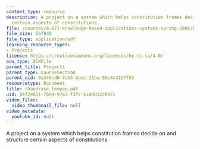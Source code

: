 ```yaml
---
content_type: resource
description: A project on a system which helps constitution frames decide on and structure
  certain aspects of constitutions.
file: /courses/6-871-knowledge-based-applications-systems-spring-2005/8ef2e8517be997a3f3f761ad832cb47c_chandrase_tempap.pdf
file_size: 567848
file_type: application/pdf
learning_resource_types:
- Projects
license: https://creativecommons.org/licenses/by-nc-sa/4.0/
ocw_type: OCWFile
parent_title: Projects
parent_type: CourseSection
parent_uid: 9a346cd8-7e53-baac-21ba-55e4c4157f53
resourcetype: Document
title: chandrase_tempap.pdf
uid: 8ef2e851-7be9-97a3-f3f7-61ad832cb47c
video_files:
  video_thumbnail_file: null
video_metadata:
  youtube_id: null
---
```

A project on a system which helps constitution frames decide on and structure certain aspects of constitutions.